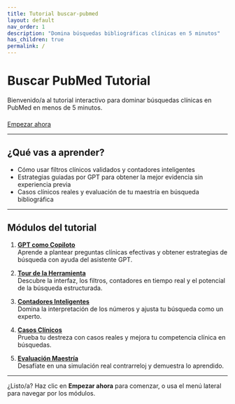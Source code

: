```yaml
---
title: Tutorial buscar-pubmed
layout: default
nav_order: 1
description: "Domina búsquedas bibliográficas clínicas en 5 minutos"
has_children: true
permalink: /
---
```


# Buscar PubMed Tutorial

Bienvenido/a al tutorial interactivo para dominar búsquedas clínicas en PubMed en menos de 5 minutos.

<div style="margin-top: 1.5em;">
<a href="docs/gpt-asistente" class="btn btn-primary">Empezar ahora</a>
</div>

---

## ¿Qué vas a aprender?

- Cómo usar filtros clínicos validados y contadores inteligentes
- Estrategias guiadas por GPT para obtener la mejor evidencia sin experiencia previa
- Casos clínicos reales y evaluación de tu maestría en búsqueda bibliográfica

---

## Módulos del tutorial

1. **[GPT como Copiloto](docs/gpt-asistente.md)**  
   Aprende a plantear preguntas clínicas efectivas y obtener estrategias de búsqueda con ayuda del asistente GPT.

2. **[Tour de la Herramienta](docs/tour-herramienta.md)**  
   Descubre la interfaz, los filtros, contadores en tiempo real y el potencial de la búsqueda estructurada.

3. **[Contadores Inteligentes](docs/contadores-inteligentes.md)**  
   Domina la interpretación de los números y ajusta tu búsqueda como un experto.

4. **[Casos Clínicos](docs/casos-clinicos.md)**  
   Prueba tu destreza con casos reales y mejora tu competencia clínica en búsquedas.

5. **[Evaluación Maestría](docs/evaluacion-maestria.md)**  
   Desafíate en una simulación real contrarreloj y demuestra lo aprendido.

---

¿Listo/a? Haz clic en **Empezar ahora** para comenzar, o usa el menú lateral para navegar por los módulos.
